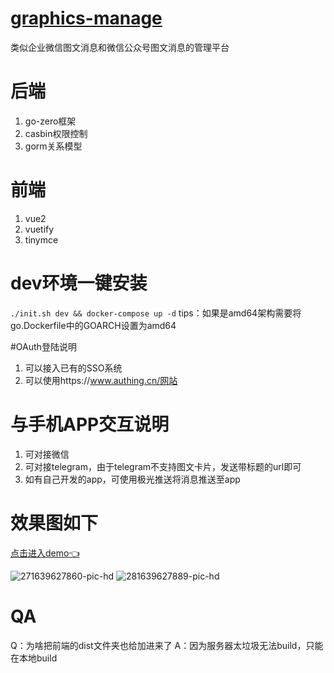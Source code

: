 # [graphics-manage](https://graphics.huangtaohome.top/)
类似企业微信图文消息和微信公众号图文消息的管理平台

# 后端

1. go-zero框架
2. casbin权限控制
3. gorm关系模型

# 前端

1. vue2
2. vuetify
3. tinymce

# dev环境一键安装

`./init.sh dev && docker-compose up -d`
tips：如果是amd64架构需要将go.Dockerfile中的GOARCH设置为amd64

#OAuth登陆说明
1. 可以接入已有的SSO系统
2. 可以使用https://www.authing.cn/网站

# 与手机APP交互说明
1. 可对接微信
2. 可对接telegram，由于telegram不支持图文卡片，发送带标题的url即可
3. 如有自己开发的app，可使用极光推送将消息推送至app

# 效果图如下
[点击进入demo👈](https://graphics.huangtaohome.top/)

<img src="https://i.ibb.co/jw2CvxJ/271639627860-pic-hd.png" alt="271639627860-pic-hd" border="0">
<img src="https://i.ibb.co/Gcq3JmG/281639627889-pic-hd.png" alt="281639627889-pic-hd" border="0">

# QA
Q：为啥把前端的dist文件夹也给加进来了
A：因为服务器太垃圾无法build，只能在本地build

